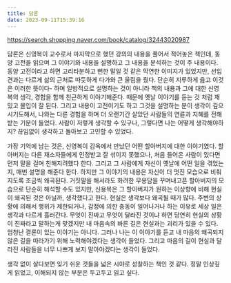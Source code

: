 ```yaml
---
title: 담론
date: 2023-09-11T15:39:16
---
```


https://search.shopping.naver.com/book/catalog/32443020987

담론은 신영복이 교수로서 마지막으로 했던 강의의 내용을 풀어서 적어놓은 책인데, 동양 고전을 읽으며 그 이야기와 내용을 설명하고 그 내용을 분석하는 것이 주 내용이다. 동양 고전이라고 하면 고리타분하고 뻔한 말일 것 같은 막연한 이미지가 있었지만, 선입견과는 다르게 삶의 근처로 따듯하게 다가와 큰 울림을 줬다. 단순히 지루하게 읊고 이것은 이러한 뜻이다- 하며 일방적으로 설명하는 것이 아니라 책의 내용과 그에 대한 신영복의 생각, 경험을 함께 친근하게 이야기해준다. 때문에 옛날 이야기를 듣는 것 처럼 재밌고 몰입이 잘 된다. 그리고 내용이 고전이기도 하고 그것을 설명하는 분이 생각이 깊으시기도해서, 나와는 다른 경험을 하며 더 오랜기간 살았던 사람들의 연륜과 지혜를 전해받는 기분이 들었다. 사람이 저렇게 생각할 수 있구나, 그렇다면 나는 어떻게 생각해야하지? 끊임없이 생각하고 돌아보고 고민할 수 있었다.

가장 기억에 남는 것은, 신영복이 감옥에서 만났던 어떤 할아버지에 대한 이야기였다. 할아버지는 다른 재소자들에게 인정받고 잘 섞이지 못했으나, 처음 들어온 사람이 있다면 먼저 말을 걸며 친해지려했다 한다. 그리고 그 사람에게 자신이 옛날에 어떤 일을 겪었는지, 매번 설명을 해준다 한다. 하지만 그 이야기의 내용은 자신이 더 멋진 모습으로 비춰지도록 조금씩 왜곡된다. 거짓말을 해서라도 화려한 무용담을 꾸며내고픈 할아버지의 모습으로 단순히 해석할 수도 있지만, 신용복은 그 할아버지가 원하는 이상향에 비해 현실이 왜곡된 것은 아닐까, 생각했다고 한다. 현실은 생각보다 왜곡될 때가 많다. 주변의 상황에 의해서 행위가 제한되거나, 감정에 의한 충동이 일어나거나 하는 이유로 세상 일은 생각과 다르게 흘러간다. 무엇이 진짜고 무엇이 달라진 것이냐 하면 당연히 현실의 상황이 진짜라고 말하는게 맞겠지만 내 마음속의 바른 길은 현실과는 괴리가 있을 수 있다. 엄청난 결론이 있는 이야기는 아니다. 그러나 나는 이 이야기를 듣고 내 마음의 왜곡되지 않은 길을 따라가기 위해 노력해야겠다는 생각이 들었다. 그리고 마음의 길이 현실과 달라진 사람들을 너무 나쁘게 보지 말아야겠다는 생각이 들었다.

생각 없이 살다보면 잊기 쉬운 것들을 넓은 시야로 성찰하는 책인 것 같다. 정말 인상깊게 읽었고, 이해되지 않는 부분은 두고두고 읽고 싶다. 
